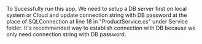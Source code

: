 To Sucessfully run this app, We need to setup a DB server first on local system or Cloud and update connection string with DB password at the place of SQLConnection at line 18 in "ProductService.cs" under Service folder. It's recommended way to establish connection with DB because we only need connection string with DB password.
